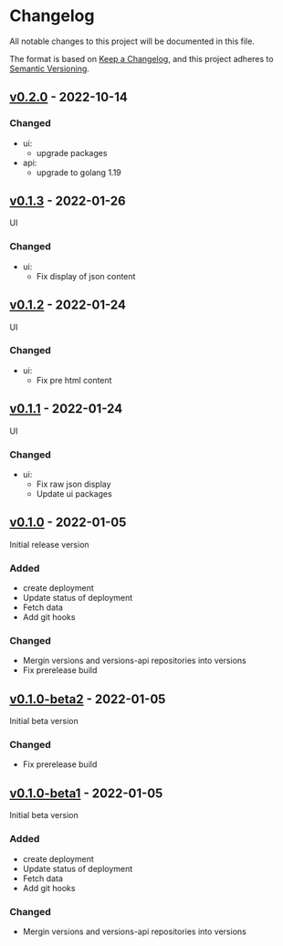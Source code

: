 # Changelog
All notable changes to this project will be documented in this file.

The format is based on [Keep a Changelog](https://keepachangelog.com/en/1.0.0/),
and this project adheres to [Semantic Versioning](https://semver.org/spec/v2.0.0.html).

## [v0.2.0](https://github.com/Lord-Y/versions/releases/tag/v0.1.3) - 2022-10-14


### Changed
- ui:
  - upgrade packages
- api:
  - upgrade to golang 1.19

## [v0.1.3](https://github.com/Lord-Y/versions/releases/tag/v0.1.3) - 2022-01-26

UI

### Changed
- ui:
  - Fix display of json content

## [v0.1.2](https://github.com/Lord-Y/versions/releases/tag/v0.1.2) - 2022-01-24

UI

### Changed
- ui:
  - Fix pre html content

## [v0.1.1](https://github.com/Lord-Y/versions/releases/tag/v0.1.1) - 2022-01-24

UI

### Changed
- ui:
  - Fix raw json display
  - Update ui packages

## [v0.1.0](https://github.com/Lord-Y/versions/releases/tag/v0.1.0) - 2022-01-05

Initial release version

### Added
- create deployment
- Update status of deployment
- Fetch data
- Add git hooks

### Changed
- Mergin versions and versions-api repositories into versions
- Fix prerelease build

## [v0.1.0-beta2](https://github.com/Lord-Y/versions/releases/tag/v0.1.0-beta1) - 2022-01-05

Initial beta version

### Changed
- Fix prerelease build

## [v0.1.0-beta1](https://github.com/Lord-Y/versions/releases/tag/v0.1.0-beta1) - 2022-01-05

Initial beta version

### Added
- create deployment
- Update status of deployment
- Fetch data
- Add git hooks

### Changed
- Mergin versions and versions-api repositories into versions
